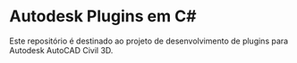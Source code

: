 # Autodesk Plugins em C#
Este repositório é destinado ao projeto de desenvolvimento de plugins para Autodesk AutoCAD Civil 3D. 
